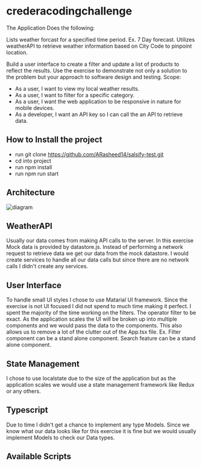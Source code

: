 # crederacodingchallenge
The Application Does the following:

Lists weather forcast for a specified time period. Ex. 7 Day forecast.
Utilizes weatherAPI to retrieve weather information based on City Code to pinpoint location.

Build a user interface to create a filter and update a list of products to reflect the results. Use the exercise to demonstrate not only a solution to the problem but your approach to software design and testing.
Scope:  
- As a user, I want to view my local weather results. 
- As a user, I want to filter for a specific category.
- As a user, I want the web application to be responsive in nature for mobile devices. 
- As a developer, I want an API key so I can call the an API to retrieve data. 

## How to Install the project

- run git clone https://github.com/ARasheed14/salsify-test.git
- cd into project
- run npm install
- run npm run start

## Architecture

![diagram](https://user-images.githubusercontent.com/17747101/169180967-cf136787-6308-4b1a-a70c-44eb04dad567.png)

## WeatherAPI

Usually our data comes from making API calls to the server. In this exercise Mock data is provided by datastore.js. Instead of performing a network request to retrieve data we get our data from the mock datastore. I would create services to handle all our data calls but since there are no network calls I didn't create any services.

## User Interface

To handle small UI styles I chose to use Matarial UI framework. Since the exercise is not UI focused I did not spend to much time making it perfect. I spent the majority of the time working on the filters. The operator filter to be exact. As the application scales the UI will be broken up into multiple components and we would pass the data to the components. This also allows us to remove a lot of the clutter out of the App.tsx file. Ex. Filter component can be a stand alone component. Search feature can be a stand alone component.

## State Management

I chose to use localstate due to the size of the application but as the application scales we would use a state management framework like Redux or any others.

## Typescript

Due to time I didn't get a chance to implement any type Models. Since we know what our data looks like for this exercise it is fine but we would usually implement Models to check our Data types.

## Available Scripts







